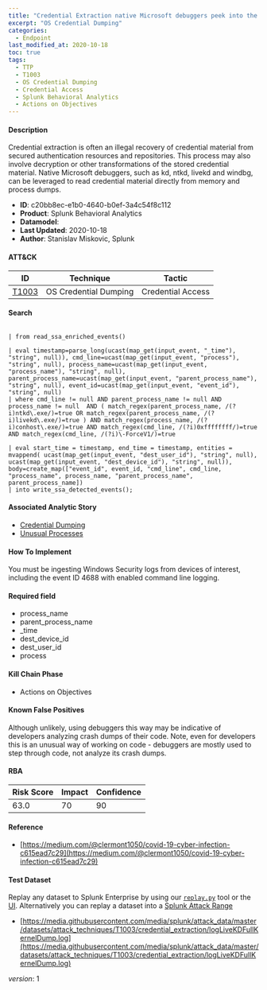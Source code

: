 ```yaml
---
title: "Credential Extraction native Microsoft debuggers peek into the kernel"
excerpt: "OS Credential Dumping"
categories:
  - Endpoint
last_modified_at: 2020-10-18
toc: true
tags:
  - TTP
  - T1003
  - OS Credential Dumping
  - Credential Access
  - Splunk Behavioral Analytics
  - Actions on Objectives
---
```




#### Description

Credential extraction is often an illegal recovery of credential material from secured authentication resources and repositories. This process may also involve decryption or other transformations of the stored credential material. Native Microsoft debuggers, such as kd, ntkd, livekd and windbg, can be leveraged to read credential material directly from memory and process dumps.

- **ID**: c20bb8ec-e1b0-4640-b0ef-3a4c54f8c112
- **Product**: Splunk Behavioral Analytics
- **Datamodel**: 
- **Last Updated**: 2020-10-18
- **Author**: Stanislav Miskovic, Splunk


#### ATT&CK

| ID          | Technique   | Tactic       |
| ----------- | ----------- |--------------|
| [T1003](https://attack.mitre.org/techniques/T1003/) | OS Credential Dumping | Credential Access |


#### Search

```
 
| from read_ssa_enriched_events()

| eval timestamp=parse_long(ucast(map_get(input_event, "_time"), "string", null)), cmd_line=ucast(map_get(input_event, "process"), "string", null), process_name=ucast(map_get(input_event, "process_name"), "string", null), parent_process_name=ucast(map_get(input_event, "parent_process_name"), "string", null), event_id=ucast(map_get(input_event, "event_id"), "string", null) 
| where cmd_line != null AND parent_process_name != null AND process_name != null  AND ( match_regex(parent_process_name, /(?i)ntkd\.exe/)=true OR match_regex(parent_process_name, /(?i)livekd\.exe/)=true ) AND match_regex(process_name, /(?i)conhost\.exe/)=true AND match_regex(cmd_line, /(?i)0xffffffff/)=true AND match_regex(cmd_line, /(?i)\-ForceV1/)=true

| eval start_time = timestamp, end_time = timestamp, entities = mvappend( ucast(map_get(input_event, "dest_user_id"), "string", null), ucast(map_get(input_event, "dest_device_id"), "string", null)), body=create_map(["event_id", event_id, "cmd_line", cmd_line, "process_name", process_name, "parent_process_name", parent_process_name]) 
| into write_ssa_detected_events();
```

#### Associated Analytic Story
* [Credential Dumping](/stories/credential_dumping)
* [Unusual Processes](/stories/unusual_processes)


#### How To Implement
You must be ingesting Windows Security logs from devices of interest, including the event ID 4688 with enabled command line logging.

#### Required field
* process_name
* parent_process_name
* _time
* dest_device_id
* dest_user_id
* process


#### Kill Chain Phase
* Actions on Objectives


#### Known False Positives
Although unlikely, using debuggers this way may be indicative of developers analyzing crash dumps of their code. Note, even for developers this is an unusual way of working on code - debuggers are mostly used to step through code, not analyze its crash dumps.



#### RBA

| Risk Score  | Impact      | Confidence   |
| ----------- | ----------- |--------------|
| 63.0 | 70 | 90 |



#### Reference

* [https://medium.com/@clermont1050/covid-19-cyber-infection-c615ead7c29](https://medium.com/@clermont1050/covid-19-cyber-infection-c615ead7c29)



#### Test Dataset
Replay any dataset to Splunk Enterprise by using our [`replay.py`](https://github.com/splunk/attack_data#using-replaypy) tool or the [UI](https://github.com/splunk/attack_data#using-ui).
Alternatively you can replay a dataset into a [Splunk Attack Range](https://github.com/splunk/attack_range#replay-dumps-into-attack-range-splunk-server)

* [https://media.githubusercontent.com/media/splunk/attack_data/master/datasets/attack_techniques/T1003/credential_extraction/logLiveKDFullKernelDump.log](https://media.githubusercontent.com/media/splunk/attack_data/master/datasets/attack_techniques/T1003/credential_extraction/logLiveKDFullKernelDump.log)


_version_: 1